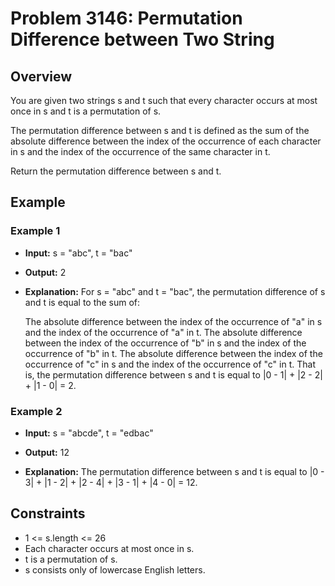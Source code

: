 # Problem 3146: Permutation Difference between Two String

## Overview

You are given two strings s and t such that every character occurs at most once in s and t is a permutation of s.

The permutation difference between s and t is defined as the sum of the absolute difference between the index of the occurrence of each character in s and the index of the occurrence of the same character in t.

Return the permutation difference between s and t.

## Example

### Example 1

- **Input:** s = "abc", t = "bac"

- **Output:** 2

- **Explanation:**
    For s = "abc" and t = "bac", the permutation difference of s and t is equal to the sum of:

    The absolute difference between the index of the occurrence of "a" in s and the index of the occurrence of "a" in t.
    The absolute difference between the index of the occurrence of "b" in s and the index of the occurrence of "b" in t.
    The absolute difference between the index of the occurrence of "c" in s and the index of the occurrence of "c" in t.
    That is, the permutation difference between s and t is equal to |0 - 1| + |2 - 2| + |1 - 0| = 2.

### Example 2

- **Input:** s = "abcde", t = "edbac"

- **Output:** 12

- **Explanation:** The permutation difference between s and t is equal to |0 - 3| + |1 - 2| + |2 - 4| + |3 - 1| + |4 - 0| = 12.

## Constraints

- 1 <= s.length <= 26
- Each character occurs at most once in s.
- t is a permutation of s.
- s consists only of lowercase English letters.
